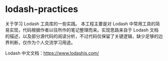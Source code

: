 # lodash-practices
关于学习 Lodash 工具库的一些实践。
本工程主要是对 Lodash 中常用工具的简易实现，代码根据作者以往所作的笔记整理而来。实现思路来自于 Lodash 文档的描述，以及部分源代码的阅读分析，不过代码仅保留了关键逻辑，缺少足够的边界判断，仅作为个人交流学习用途。

Lodash 中文文档：https://www.lodashjs.com/

